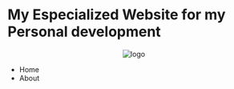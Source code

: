 # My Especialized Website for my Personal development

<div align="center">
  
![logo](https://github.com/user-attachments/assets/d0162914-64ee-4ea3-8175-6b2f14f5ac27) 

</div>
 



  
- Home
- About 







